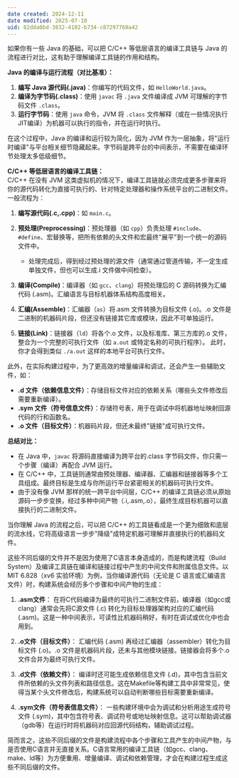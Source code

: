 ```yaml
---
date created: 2024-12-11
date modified: 2025-07-10
uid: 82dda0bd-3832-4102-b734-c87297760a42
---
```


如果你有一些 Java 的基础，可以把 C/C++ 等低层语言的编译工具链与 Java 的流程进行对比，这有助于理解编译工具链的作用和结构。

**Java 的编译与运行流程（对比基准）：**

1. **编写 Java 源代码(.java)**：你编写的代码文件，如 `HelloWorld.java`。
2. **编译为字节码(.class)**：使用 `javac` 将 `.java` 文件编译成 JVM 可理解的字节码文件 `.class`。
3. **运行字节码**：使用 `java` 命令，JVM 将 `.class` 文件解释（或在一些情况执行JIT编译）为机器可以执行的指令，并在运行时执行。

在这个过程中，Java 的编译和运行较为简化，因为 JVM 作为一层抽象，将"运行时编译"与平台相关细节隐藏起来。字节码是跨平台的中间表示，不需要在编译环节处理太多低级细节。

**C/C++ 等低层语言的编译工具链：**  
C/C++ 在没有 JVM 这类虚拟机的情况下，编译工具链就必须完成更多步骤来将你的源代码转化为直接可执行的、针对特定处理器和操作系统平台的二进制文件。一般流程为：

1. **编写源代码(.c,.cpp)**：如 `main.c`。
    
2. **预处理(Preprocessing)**：预处理器（如 `cpp`）负责处理 `#include`、`#define`、宏替换等，把所有依赖的头文件和宏最终"展平"到一个统一的源码文件中。
    
    - 处理完成后，得到经过预处理的源文件（通常通过管道传输，不一定生成单独文件，但也可以生成.i 文件做中间检查）。
3. **编译(Compile)**：编译器（如 `gcc`、`clang`）将预处理后的 C 源码转换为汇编代码 (.asm)。汇编语言与目标机器体系结构高度相关。
    
4. **汇编(Assemble)**：汇编器（`as`）将.asm 文件转换为目标文件 (.o)。.o 文件是二进制的机器码片段，但还没有链接其它库或模块，因此不可单独运行。
    
5. **链接(Link)**：链接器（`ld`）将各个.o 文件，以及标准库、第三方库的.o 文件，整合为一个完整的可执行文件（如 `a.out` 或特定名称的可执行程序）。
    此时，你才会得到类似 `./a.out` 这样的本地平台可执行文件。
    

此外，在实际构建过程中，为了更高效的增量编译和调试，还会产生一些辅助文件，如：

- **.d 文件（依赖信息文件）**：存储目标文件对应的依赖关系（哪些头文件修改后需要重新编译）。
- **.sym 文件（符号信息文件）**：存储符号表，用于在调试中将机器地址映射回源代码的行和函数名。
- **.o 文件（目标文件）**：机器码片段，但还未最终"链接"成可执行文件。

**总结对比：**

- 在 Java 中，`javac` 将源码直接编译为跨平台的.class 字节码文件，你只需一个步骤（编译）再配合 JVM 运行。
- 在 C/C++ 中，工具链则通常由预处理器、编译器、汇编器和链接器等多个工具组成。最终目标是生成与你所运行平台紧密相关的机器码可执行文件。
- 由于没有像 JVM 那样的统一跨平台中间层，C/C++ 的编译工具链必须从原始源码一步步变换，经过多种中间产物（.i,.asm,.o），最终生成目标机器可以直接执行的二进制文件。

当你理解 Java 的流程之后，可以把 C/C++ 的工具链看成是一个更为细致和底层的流水线，它将高级语言一步步"降级"成特定机器可理解并直接执行的机器码文件。

这些不同后缀的文件并不是因为使用了C语言本身造成的，而是构建流程（Build System）及编译工具链在编译和链接过程中产生的中间文件和附属信息文件。以 MIT 6.828（xv6 实验环境）为例，当你编译源代码（无论是 C 语言或汇编语言文件）时，构建系统会经历多个步骤和中间产物的生成：

1. **.asm文件**：
    在将C代码编译为最终的可执行二进制文件前，编译器（如gcc或clang）通常会先将C源文件 (.c) 转化为目标处理器架构对应的汇编代码 (.asm)。这是一种中间表示，可读性比机器码稍好，有时在调试或优化中也会用到。
    
2. **.o文件（目标文件）**：
    汇编代码 (.asm) 再经过汇编器（assembler）转化为目标文件 (.o)。.o 文件是机器码片段，还未与其他模块链接。链接器会将多个.o 文件合并为最终可执行文件。
    
3. **.d文件（依赖文件）**：
    编译时还可能生成依赖信息文件 (.d)，其中包含当前文件所依赖的头文件列表和路径信息。这在Makefile等构建工具中非常常见，使得当某个头文件修改后，构建系统可以自动判断哪些目标需要重新编译。
    
4. **.sym文件（符号表信息文件）**：
    一些构建环境中会为调试和分析用途生成符号文件 (.sym)，其中包含符号表、调试符号或地址映射信息。这可以帮助调试器（gdb等）在运行时将机器码对应回源代码结构，辅助调试过程。
    

简而言之，这些不同后缀的文件是构建流程中各个步骤和工具产生的中间产物，与是否使用C语言并无直接关系。C语言常用的编译工具链（如gcc、clang、make、ld等）为方便重用、增量编译、调试和依赖管理，才会在构建过程生成这些不同后缀的文件。
